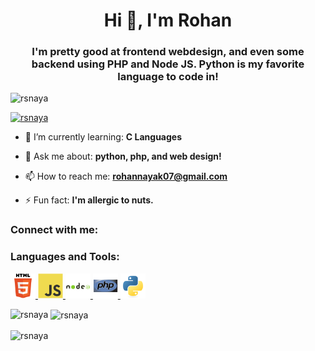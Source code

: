 <h1 align="center">Hi 👋, I'm Rohan</h1>
<h3 align="center">I'm pretty good at frontend webdesign, and even some backend using PHP and Node JS. Python is my favorite language to code in!</h3>

<p align="left"> <img src="https://komarev.com/ghpvc/?username=rsnaya&label=Profile%20views&color=0e75b6&style=flat" alt="rsnaya" /> </p>

<p align="left"> <a href="https://github.com/ryo-ma/github-profile-trophy"><img src="https://github-profile-trophy.vercel.app/?username=rsnaya" alt="rsnaya" /></a> </p>

- 🌱 I’m currently learning: **C Languages**

- 💬 Ask me about: **python, php, and web design!**

- 📫 How to reach me: **rohannayak07@gmail.com**

- ⚡ Fun fact: **I'm allergic to nuts.**

<h3 align="left">Connect with me:</h3>
<p align="left">
</p>

<h3 align="left">Languages and Tools:</h3>
<p align="left"> <a href="https://www.w3.org/html/" target="_blank" rel="noreferrer"> <img src="https://raw.githubusercontent.com/devicons/devicon/master/icons/html5/html5-original-wordmark.svg" alt="html5" width="40" height="40"/> </a> <a href="https://developer.mozilla.org/en-US/docs/Web/JavaScript" target="_blank" rel="noreferrer"> <img src="https://raw.githubusercontent.com/devicons/devicon/master/icons/javascript/javascript-original.svg" alt="javascript" width="40" height="40"/> </a> <a href="https://nodejs.org" target="_blank" rel="noreferrer"> <img src="https://raw.githubusercontent.com/devicons/devicon/master/icons/nodejs/nodejs-original-wordmark.svg" alt="nodejs" width="40" height="40"/> </a> <a href="https://www.php.net" target="_blank" rel="noreferrer"> <img src="https://raw.githubusercontent.com/devicons/devicon/master/icons/php/php-original.svg" alt="php" width="40" height="40"/> </a> <a href="https://www.python.org" target="_blank" rel="noreferrer"> <img src="https://raw.githubusercontent.com/devicons/devicon/master/icons/python/python-original.svg" alt="python" width="40" height="40"/> </a> </p>

<p><img align="left" src="https://github-readme-stats.vercel.app/api/top-langs?username=rsnaya&show_icons=true&locale=en&layout=compact" alt="rsnaya" /></p>

<p>&nbsp;<img align="center" src="https://github-readme-stats.vercel.app/api?username=rsnaya&show_icons=true&locale=en" alt="rsnaya" /></p>

<p><img align="center" src="https://github-readme-streak-stats.herokuapp.com/?user=rsnaya&" alt="rsnaya" /></p>

